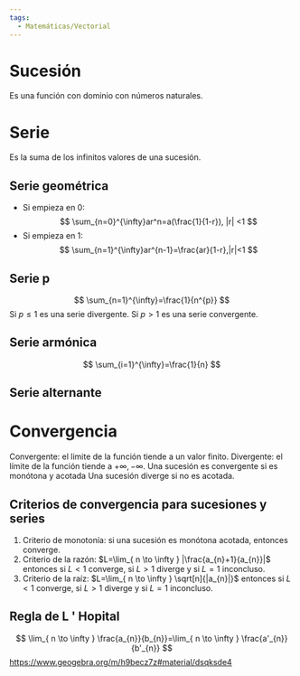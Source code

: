 ```yaml
---
tags:
  - Matemáticas/Vectorial
---
```


# Sucesión
Es una función con dominio con números naturales.
# Serie
Es la suma de los infinitos valores de una sucesión.
## Serie geométrica
- Si empieza en 0:$$
\sum_{n=0}^{\infty}ar^n=a(\frac{1}{1-r}), |r| <1
$$
- Si empieza en 1:$$
\sum_{n=1}^{\infty}ar^{n-1}=\frac{ar}{1-r},|r|<1
$$
## Serie p
$$
\sum_{n=1}^{\infty}=\frac{1}{n^{p}}
$$
Si $p\leq1$ es una serie divergente.
Si $p> 1$ es una serie convergente.
## Serie armónica
$$
\sum_{i=1}^{\infty}=\frac{1}{n}
$$
## Serie alternante

# Convergencia
Convergente: el limite de la función tiende a un valor finito.
Divergente: el límite de la función tiende a  $+\infty, -\infty$.
Una sucesión es convergente si es monótona y acotada
Una sucesión diverge si no es acotada.
## Criterios de convergencia para sucesiones y series
1. Criterio de monotonía: si una sucesión es monótona acotada, entonces converge.
2. Criterio de la razón: $L=\lim_{ n \to \infty } |\frac{a_{n}+1}{a_{n}}|$ entonces si $L<1$ converge, si $L>1$ diverge y si $L=1$ inconcluso.
3. Criterio de la raíz: $L=\lim_{ n \to \infty } \sqrt[n]{|a_{n}|}$ entonces si $L<1$ converge, si $L>1$ diverge y si $L=1$ inconcluso.
## Regla de L ' Hopital
$$
\lim_{ n \to \infty } \frac{a_{n}}{b_{n}}=\lim_{ n \to \infty } \frac{a'_{n}}{b'_{n}}
$$
https://www.geogebra.org/m/h9becz7z#material/dsqksde4